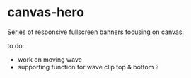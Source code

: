 # canvas-hero

Series of responsive fullscreen banners focusing on canvas.

to do:
- work on moving wave
- supporting function for wave clip top & bottom ?
